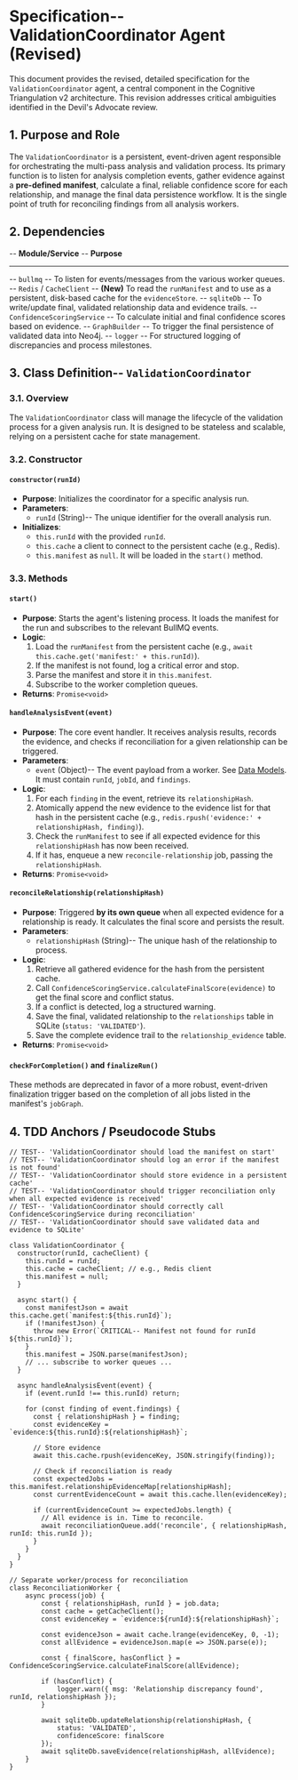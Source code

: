 # Specification-- ValidationCoordinator Agent (Revised)

This document provides the revised, detailed specification for the `ValidationCoordinator` agent, a central component in the Cognitive Triangulation v2 architecture. This revision addresses critical ambiguities identified in the Devil's Advocate review.

## 1. Purpose and Role

The `ValidationCoordinator` is a persistent, event-driven agent responsible for orchestrating the multi-pass analysis and validation process. Its primary function is to listen for analysis completion events, gather evidence against a **pre-defined manifest**, calculate a final, reliable confidence score for each relationship, and manage the final data persistence workflow. It is the single point of truth for reconciling findings from all analysis workers.

## 2. Dependencies

-- **Module/Service** -- **Purpose**
-- --- -- ---
-- `bullmq` -- To listen for events/messages from the various worker queues.
-- `Redis` / `CacheClient` -- **(New)** To read the `runManifest` and to use as a persistent, disk-based cache for the `evidenceStore`.
-- `sqliteDb` -- To write/update final, validated relationship data and evidence trails.
-- `ConfidenceScoringService` -- To calculate initial and final confidence scores based on evidence.
-- `GraphBuilder` -- To trigger the final persistence of validated data into Neo4j.
-- `logger` -- For structured logging of discrepancies and process milestones.

## 3. Class Definition-- `ValidationCoordinator`

### 3.1. Overview

The `ValidationCoordinator` class will manage the lifecycle of the validation process for a given analysis run. It is designed to be stateless and scalable, relying on a persistent cache for state management.

### 3.2. Constructor

#### `constructor(runId)`

-   **Purpose**: Initializes the coordinator for a specific analysis run.
-   **Parameters**:
    -   `runId` (String)-- The unique identifier for the overall analysis run.
-   **Initializes**:
    -   `this.runId` with the provided `runId`.
    -   `this.cache` a client to connect to the persistent cache (e.g., Redis).
    -   `this.manifest` as `null`. It will be loaded in the `start()` method.

### 3.3. Methods

#### `start()`

-   **Purpose**: Starts the agent's listening process. It loads the manifest for the run and subscribes to the relevant BullMQ events.
-   **Logic**:
    1.  Load the `runManifest` from the persistent cache (e.g., `await this.cache.get('manifest:' + this.runId)`).
    2.  If the manifest is not found, log a critical error and stop.
    3.  Parse the manifest and store it in `this.manifest`.
    4.  Subscribe to the worker completion queues.
-   **Returns**: `Promise<void>`

#### `handleAnalysisEvent(event)`

-   **Purpose**: The core event handler. It receives analysis results, records the evidence, and checks if reconciliation for a given relationship can be triggered.
-   **Parameters**:
    -   `event` (Object)-- The event payload from a worker. See [Data Models](./job_data_models_v2_specs.md). It must contain `runId`, `jobId`, and `findings`.
-   **Logic**:
    1.  For each `finding` in the event, retrieve its `relationshipHash`.
    2.  Atomically append the new evidence to the evidence list for that hash in the persistent cache (e.g., `redis.rpush('evidence:' + relationshipHash, finding)`).
    3.  Check the `runManifest` to see if all expected evidence for this `relationshipHash` has now been received.
    4.  If it has, enqueue a new `reconcile-relationship` job, passing the `relationshipHash`.
-   **Returns**: `Promise<void>`

#### `reconcileRelationship(relationshipHash)`

-   **Purpose**: Triggered **by its own queue** when all expected evidence for a relationship is ready. It calculates the final score and persists the result.
-   **Parameters**:
    -   `relationshipHash` (String)-- The unique hash of the relationship to process.
-   **Logic**:
    1.  Retrieve all gathered evidence for the hash from the persistent cache.
    2.  Call `ConfidenceScoringService.calculateFinalScore(evidence)` to get the final score and conflict status.
    3.  If a conflict is detected, log a structured warning.
    4.  Save the final, validated relationship to the `relationships` table in SQLite (`status: 'VALIDATED'`).
    5.  Save the complete evidence trail to the `relationship_evidence` table.
-   **Returns**: `Promise<void>`

#### `checkForCompletion()` and `finalizeRun()`
These methods are deprecated in favor of a more robust, event-driven finalization trigger based on the completion of all jobs listed in the manifest's `jobGraph`.

## 4. TDD Anchors / Pseudocode Stubs

```
// TEST-- 'ValidationCoordinator should load the manifest on start'
// TEST-- 'ValidationCoordinator should log an error if the manifest is not found'
// TEST-- 'ValidationCoordinator should store evidence in a persistent cache'
// TEST-- 'ValidationCoordinator should trigger reconciliation only when all expected evidence is received'
// TEST-- 'ValidationCoordinator should correctly call ConfidenceScoringService during reconciliation'
// TEST-- 'ValidationCoordinator should save validated data and evidence to SQLite'

class ValidationCoordinator {
  constructor(runId, cacheClient) {
    this.runId = runId;
    this.cache = cacheClient; // e.g., Redis client
    this.manifest = null;
  }

  async start() {
    const manifestJson = await this.cache.get(`manifest:${this.runId}`);
    if (!manifestJson) {
      throw new Error(`CRITICAL-- Manifest not found for runId ${this.runId}`);
    }
    this.manifest = JSON.parse(manifestJson);
    // ... subscribe to worker queues ...
  }

  async handleAnalysisEvent(event) {
    if (event.runId !== this.runId) return;

    for (const finding of event.findings) {
      const { relationshipHash } = finding;
      const evidenceKey = `evidence:${this.runId}:${relationshipHash}`;
      
      // Store evidence
      await this.cache.rpush(evidenceKey, JSON.stringify(finding));
      
      // Check if reconciliation is ready
      const expectedJobs = this.manifest.relationshipEvidenceMap[relationshipHash];
      const currentEvidenceCount = await this.cache.llen(evidenceKey);

      if (currentEvidenceCount >= expectedJobs.length) {
        // All evidence is in. Time to reconcile.
        await reconciliationQueue.add('reconcile', { relationshipHash, runId: this.runId });
      }
    }
  }
}

// Separate worker/process for reconciliation
class ReconciliationWorker {
    async process(job) {
        const { relationshipHash, runId } = job.data;
        const cache = getCacheClient();
        const evidenceKey = `evidence:${runId}:${relationshipHash}`;
        
        const evidenceJson = await cache.lrange(evidenceKey, 0, -1);
        const allEvidence = evidenceJson.map(e => JSON.parse(e));

        const { finalScore, hasConflict } = ConfidenceScoringService.calculateFinalScore(allEvidence);

        if (hasConflict) {
            logger.warn({ msg: 'Relationship discrepancy found', runId, relationshipHash });
        }

        await sqliteDb.updateRelationship(relationshipHash, {
            status: 'VALIDATED',
            confidenceScore: finalScore
        });
        await sqliteDb.saveEvidence(relationshipHash, allEvidence);
    }
}